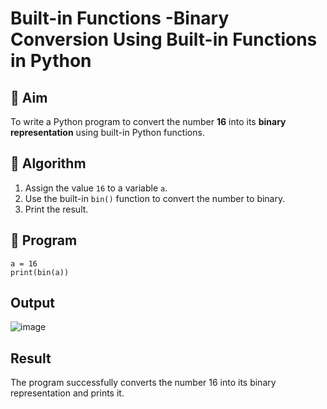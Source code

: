 # Built-in Functions -Binary Conversion Using Built-in Functions in Python

## 🎯 Aim
To write a Python program to convert the number **16** into its **binary representation** using built-in Python functions.

## 🧠 Algorithm
1. Assign the value `16` to a variable `a`.
2. Use the built-in `bin()` function to convert the number to binary.
3. Print the result.

## 🧾 Program
```
a = 16
print(bin(a))
```

## Output
![image](https://github.com/user-attachments/assets/da12bdd8-3a1b-4a05-bc9b-5e766e4dadcb)

## Result
The program successfully converts the number 16 into its binary representation and prints it.
